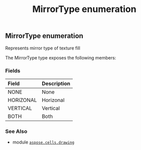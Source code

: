 ﻿---
title: MirrorType enumeration
second_title: Aspose.Cells for Python via .NET API References
description: 
type: docs
weight: 950
url: /aspose.cells.drawing/mirrortype/
is_root: false
---

## MirrorType enumeration

Represents mirror type of texture fill



The MirrorType type exposes the following members:

### Fields
| Field | Description |
| :- | :- |
| NONE | None |
| HORIZONAL | Horizonal |
| VERTICAL | Vertical |
| BOTH | Both |



### See Also
* module [`aspose.cells.drawing`](..)
